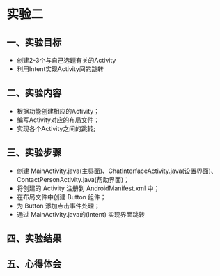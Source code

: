 #  实验二

## 一、实验目标

- 创建2-3个与自己选题有关的Activity
- 利用Intent实现Activity间的跳转

## 二、实验内容

- 根据功能创建相应的Activity；
- 编写Activity对应的布局文件；
- 实现各个Activity之间的跳转;

## 三、实验步骤

- 创建 MainActivity.java(主界面)、ChatInterfaceActivity.java(设置界面)、ContactPersonActivity.java(帮助界面)；
- 将创建的 Activity 注册到 AndroidManifest.xml 中；
- 在布局文件中创建 Button 组件；
- 为 Button 添加点击事件处理；
- 通过 MainActivity.java的(Intent) 实现界面跳转

## 四、实验结果

## 五、心得体会

